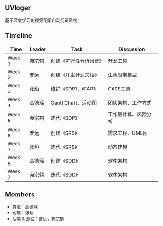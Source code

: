 ## UVloger

基于深度学习的视频配乐自动剪辑系统



## Timeline

| Time   | Leader | Task                   | Discussion   |
|--------|--------|------------------------|--------------|
| Week 1 | 苑宗鹤 | 创建《可行性分析报告》  | 开发工具            |
| Week 2 | 曹远   | 创建《开发计划文档》    | 生命周期模型        |
| Week 3 | 张烜   | 维护《SDP》、《FAR》    | CASE工具            |
| Week 4 | 高德琛 | Gantt Chart、活动图     | 团队架构、工作方式  |
| Week 5 | 苑宗鹤 | 迭代《SDP》             | 工作量计算、风险分析|
| Week 6 | 曹远   | 创建《SRS》             | 需求工程、UML图     |
| Week 7 | 张烜   | 迭代《SRS》             | 动态建模     |
| Week 8 | 高德琛   | 创建《SDD》             | 软件架构     |
| Week 7 | 苑宗鹤   | 迭代《SDD》             | 软件架构     |

## Members 

- 算法：高德琛
- 前端：张烜
- 后端 & 测试：曹远，苑宗鹤

